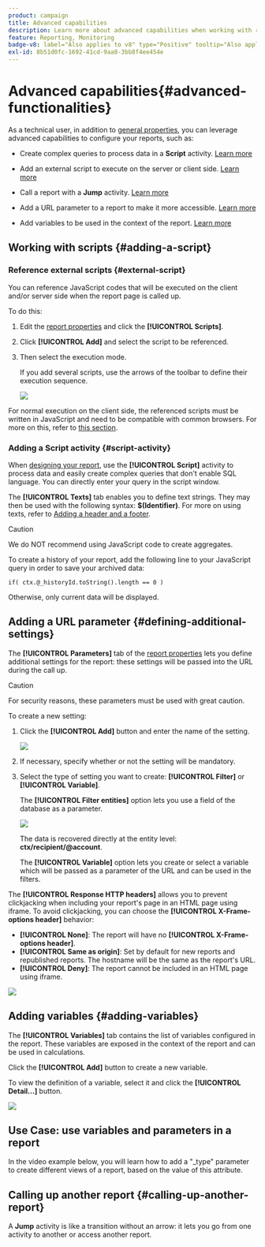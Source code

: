 ```yaml
---
product: campaign
title: Advanced capabilities
description: Learn more about advanced capabilities when working with reports
feature: Reporting, Monitoring
badge-v8: label="Also applies to v8" type="Positive" tooltip="Also applies to Campaign v8"
exl-id: 8b51d0fc-1692-41cd-9aa8-3bb8f4ee454e
---
```

# Advanced capabilities{#advanced-functionalities}

 

As a technical user, in addition to [general properties](../../reporting/using/properties-of-the-report.md), you can leverage advanced capabilities to configure your reports, such as:

* Create complex queries to process data in a **Script** activity. [Learn more](#script-activity)

* Add an external script to execute on the server or client side. [Learn more](#external-script)

* Call a report with a **Jump** activity. [Learn more](#calling-up-another-report)

* Add a URL parameter to a report to make it more accessible. [Learn more](#calling-up-another-report)

* Add variables to be used in the context of the report. [Learn more](#adding-variables)

## Working with scripts {#adding-a-script}

### Reference external scripts {#external-script}

You can reference JavaScript codes that will be executed on the client and/or server side when the report page is called up. 

To do this:

1. Edit the [report properties](../../reporting/using/properties-of-the-report.md) and click the **[!UICONTROL Scripts]**.
1. Click **[!UICONTROL Add]** and select the script to be referenced.
1. Then select the execution mode.

   If you add several scripts, use the arrows of the toolbar to define their execution sequence.

   ![](assets/reporting_custom_js.png)

For normal execution on the client side, the referenced scripts must be written in JavaScript and need to be compatible with common browsers. For more on this, refer to [this section](../../web/using/web-forms-answers.md).

### Adding a Script activity {#script-activity}

When [designing your report](../../reporting/using/creating-a-new-report.md#modelizing-the-chart), use the **[!UICONTROL Script]** activity to process data and easily create complex queries that don't enable SQL language. You can directly enter your query in the script window.

The **[!UICONTROL Texts]** tab enables you to define text strings. They may then be used with the following syntax: **$(Identifier)**. For more on using texts, refer to [Adding a header and a footer](../../reporting/using/element-layout.md#adding-a-header-and-a-footer).

>[!CAUTION]
>
>We do NOT recommend using JavaScript code to create aggregates.

To create a history of your report, add the following line to your JavaScript query in order to save your archived data:

```
if( ctx.@_historyId.toString().length == 0 )
```

Otherwise, only current data will be displayed.

## Adding a URL parameter {#defining-additional-settings}

The **[!UICONTROL Parameters]** tab of the [report properties](../../reporting/using/properties-of-the-report.md) lets you define additional settings for the report: these settings will be passed into the URL during the call up.

>[!CAUTION]
>
>For security reasons, these parameters must be used with great caution.

To create a new setting:

1. Click the **[!UICONTROL Add]** button and enter the name of the setting.

   ![](assets/s_ncs_advuser_report_properties_09a.png)

1. If necessary, specify whether or not the setting will be mandatory.

1. Select the type of setting you want to create: **[!UICONTROL Filter]** or **[!UICONTROL Variable]**.

   The **[!UICONTROL Filter entities]** option lets you use a field of the database as a parameter.

   ![](assets/s_ncs_advuser_report_properties_09b.png)

   The data is recovered directly at the entity level: **ctx/recipient/@account**.

   The **[!UICONTROL Variable]** option lets you create or select a variable which will be passed as a parameter of the URL and can be used in the filters.

The **[!UICONTROL Response HTTP headers]** allows you to prevent clickjacking when including your report's page in an HTML page using iframe. To avoid clickjacking, you can choose the **[!UICONTROL X-Frame-options header]** behavior:

* **[!UICONTROL None]**: The report will have no **[!UICONTROL X-Frame-options header]**.
* **[!UICONTROL Same as origin]**: Set by default for new reports and republished reports. The hostname will be the same as the report's URL.
* **[!UICONTROL Deny]**: The report cannot be included in an HTML page using iframe.

![](assets/s_ncs_advuser_report_properties_09c.png)

## Adding variables {#adding-variables}

The **[!UICONTROL Variables]** tab contains the list of variables configured in the report. These variables are exposed in the context of the report and can be used in calculations.

Click the **[!UICONTROL Add]** button to create a new variable.

To view the definition of a variable, select it and click the **[!UICONTROL Detail...]** button.

![](assets/s_ncs_advuser_report_properties_10.png)

## Use Case: use variables and parameters in a report

In the video example below, you will learn how to  add a "_type" parameter to create different views of a report, based on the value of this attribute.

<!--
![](assets/do-not-localize/how-to-video.png) [Discover this feature in video](https://helpx.adobe.com/campaign/classic/how-to/add-url-parameter-in-acv6.html?playlist=/ccx/v1/collection/product/campaign/classic/segment/business-practitioners/explevel/intermediate/applaunch/how-to-4/collection.ccx.js&ref=helpx.adobe.com)-->


## Calling up another report {#calling-up-another-report}

A **Jump** activity is like a transition without an arrow: it lets you go from one activity to another or access another report.
